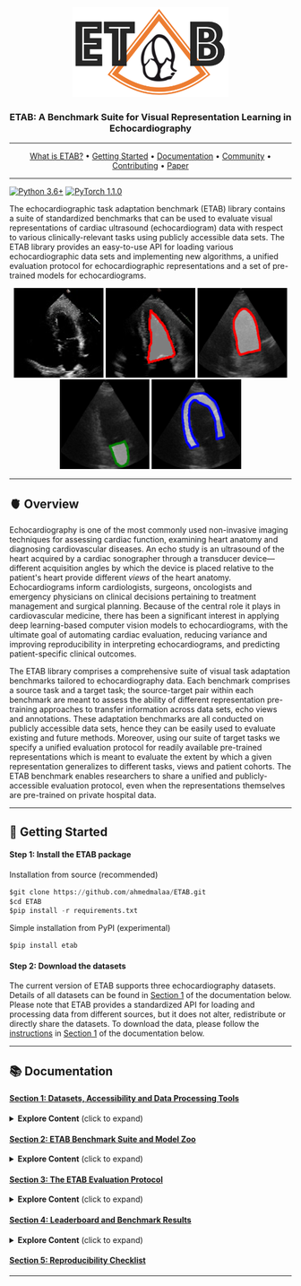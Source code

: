 <p align="center">
  <img width="280" height="160" src="assets/etab_logo.png" />
</p>
<h3 align="center">
    <b> ETAB: A Benchmark Suite for Visual Representation Learning in Echocardiography </b>
</h3>

---------------

<p align="center">
  <a href="#-Overview">What is ETAB?</a> •
  <a href="#-Getting-Started">Getting Started</a> •
  <a href="#-Documentation">Documentation</a> •
  <a href="#Documentation">Community</a> •
  <a href="https://github.com/ahmedmalaa/ETAB/blob/main/docs/leaderboard.md#how-to-contribute">Contributing</a> •
  <a href="https://openreview.net/pdf?id=b0VDQiNLPy9">Paper</a> 
</p>

---------------

[![Python 3.6+](https://img.shields.io/badge/Platform-Python%203.6-blue.svg)](https://www.python.org/)
[![PyTorch 1.1.0](https://img.shields.io/badge/Implementation-Pytorch-brightgreen.svg)](https://pytorch.org/)

The echocardiographic task adaptation benchmark (ETAB) library contains a suite of standardized benchmarks that can be used to evaluate visual representations of cardiac ultrasound (echocardiogram) data with respect to various clinically-relevant tasks using publicly accessible data sets. The ETAB library provides an easy-to-use API for loading various echocardiographic data sets and implementing new algorithms, a unified evaluation protocol for echocardiographic representations and a set of pre-trained models for echocardiograms.

<p align="center">
    <img width="160" height="160" src="assets/echo_movie.gif"/> 
    <img width="160" height="160" src="assets/echonetLV.png"/>
    <img width="160" height="160" src="assets/camusLV.png"/>
    <img width="160" height="160" src="assets/camusLA.png"/>
    <img width="160" height="160" src="assets/camusMY.png"/>
</p>

---------------
## 🫀 Overview

Echocardiography is one of the most commonly used non-invasive imaging techniques for assessing cardiac function, examining heart anatomy and diagnosing cardiovascular diseases. An echo study is an ultrasound of the heart acquired by a cardiac sonographer through a transducer device—different acquisition angles by which the device is placed relative to the patient's heart provide different *views* of the heart anatomy. Echocardiograms inform cardiologists, surgeons, oncologists and emergency physicians on clinical decisions pertaining to treatment management and surgical planning. Because of the central role it plays in cardiovascular medicine, there has been a significant interest in applying deep learning-based computer vision models to echocardiograms, with the ultimate goal of automating cardiac evaluation, reducing variance and improving reproducibility in interpreting echocardiograms, and predicting patient-specific clinical outcomes.

The ETAB library comprises a comprehensive suite of visual task adaptation benchmarks tailored to echocardiography data. Each benchmark comprises a source task and a target task; the source-target pair within each benchmark are meant to assess the ability of different representation pre-training approaches to transfer information across data sets, echo views and annotations. These adaptation benchmarks are all conducted on publicly accessible data sets, hence they can be easily used to evaluate existing and future methods. Moreover, using our suite of target tasks we specify a unified evaluation protocol for readily available pre-trained representations which is meant to evaluate the extent by which a given representation generalizes to different tasks, views and patient cohorts. The ETAB benchmark enables researchers to share a unified and publicly-accessible evaluation protocol, even when the representations themselves are pre-trained on private hospital data.

---------------

## 🏃 Getting Started

#### Step 1: Install the ETAB package
Installation from source (recommended)
```python
$git clone https://github.com/ahmedmalaa/ETAB.git
$cd ETAB
$pip install -r requirements.txt
```

Simple installation from PyPI (experimental)
```python
$pip install etab
```

#### Step 2: Download the datasets

The current version of ETAB supports three echocardiography datasets. Details of all datasets can be found in [Section 1](
https://github.com/ahmedmalaa/ETAB/blob/main/docs/data_access.md#datasets) of the documentation below. Please note that ETAB provides a standardized API for loading and processing data from different sources, but it does not alter, redistribute or directly share the datasets. To download the data, please follow the [instructions](https://github.com/ahmedmalaa/ETAB/blob/main/docs/data_access.md#downloading-the-datasets) in [Section 1](
https://github.com/ahmedmalaa/ETAB/blob/main/docs/data_access.md) of the documentation below.



---------------

## 📚 Documentation

#### [Section 1: Datasets, Accessibility and Data Processing Tools](docs/data_access.md)

<details>
  <summary><b>Explore Content</b> (click to expand)</summary>
  &nbsp;
  <ul>
    <li><a href="docs/data_access.md#Datasets">Overview of the Supported Echocardiography Datasets</a></li>
    &nbsp;
    <li><a href="docs/data_access.md#Instructions-for-dataset-access">Instructions for Dataset Access</a></li> 
    &nbsp;
    <li><a href="docs/data_access.md#data-loaders-and-processing-tools-demo-notebook">Data Loaders and Processing Tools</a></li> 
    &nbsp;
    <li><a href="https://github.com/ahmedmalaa/ETAB/blob/main/notebooks/Demo%201%20-%20ETAB%20Data%20Loading%20and%20Processing%20Tools.ipynb">Demo Notebook</a></li>
  </ul>

</details>

#### [Section 2: ETAB Benchmark Suite and Model Zoo](docs/benchmark_tasks.md)

<details>
  <summary><b>Explore Content</b> (click to expand)</summary>
  &nbsp;
  <ul>
    <li><a href="docs/benchmark_tasks.md#benchmark-task-categorization-and-encoding">Benchmark Task Categorization and Encoding</a></li> 
    &nbsp;
    <li><a href="docs/benchmark_tasks.md#etab-model-zoo">ETAB Model Zoo</a></li>
    &nbsp;
    <li><a href="docs/benchmark_tasks.md#running-a-benchmark-experiment-out-of-the-box-demo-notebook">Running a Benchmark Experiment Out-of-the-Box</a></li>
    &nbsp;
    <li><a href="https://github.com/ahmedmalaa/ETAB/blob/main/notebooks/Demo%202%20-%20ETAB%20Benchmark%20Tasks.ipynb">Demo Notebooks</a></li>
  </ul>

</details>

#### [Section 3: The ETAB Evaluation Protocol](docs/etab_protocol.md)

<details>
  <summary><b>Explore Content</b> (click to expand)</summary>
  &nbsp;
  <ul>
    <li><a href="docs/etab_protocol.md#Description-of-the-Evaluation-Protocol">Description of the Evaluation Protocol</a></li> 
    &nbsp;
    <li><a href="docs/etab_protocol.md#computing-the-etab-score">Computing the ETAB Score</a></li>
    &nbsp;
    <li>Demo Notebooks</li>
  </ul>

</details>

#### [Section 4: Leaderboard and Benchmark Results](docs/leaderboard.md)

<details>
  <summary><b>Explore Content</b> (click to expand)</summary>
  &nbsp;
  <ul>
    <li><a href="docs/leaderboard.md#etab-leaderboard">ETAB Leaderboard</a></li> 
    &nbsp;
    <li><a href="docs/leaderboard.md#how-to-contribute">How to contribute?</a></li>
  </ul>

</details>

#### [Section 5: Reproducibility Checklist](documentation/leaderboard.md)

---------------
